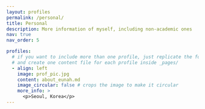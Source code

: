 ```yaml
---
layout: profiles
permalink: /personal/
title: Personal
description: More information of myself, including non-academic ones
nav: true
nav_order: 5

profiles:
  # if you want to include more than one profile, just replicate the following block
  # and create one content file for each profile inside _pages/
  - align: left
    image: prof_pic.jpg
    content: about_eunah.md
    image_circular: false # crops the image to make it circular
    more_info: >
      <p>Seoul, Korea</p>
---
```

